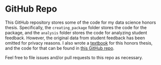# GitHub Repo

This GitHub repository stores some of the code for my data science honors thesis. Specifically, the `creating_package` folder stores the code for the package, and the `analysis` folder stores the code for analyzing student feedback. However, the original data from student feedback has been omitted for privacy reasons. I also wrote a [textbook](https://www.econ148.org/textbook/content/intro.html) for this honors thesis, and the code for that can be found in [this GitHub repo](https://github.com/UCB-Econ-148/textbook).

Feel free to file issues and/or pull requests to this repo as necessary.